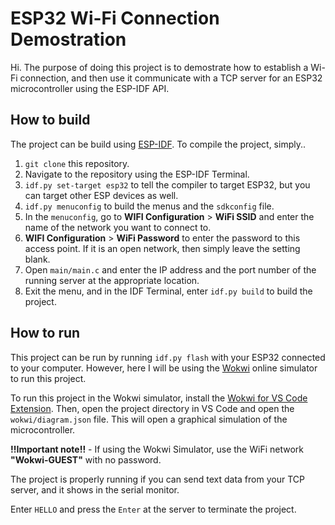 # ESP32 Wi-Fi Connection Demostration

Hi. The purpose of doing this project is to demostrate how to establish a Wi-Fi connection, and then use it communicate with a TCP server for an ESP32 microcontroller using the ESP-IDF API.


## How to build 
The project can be build using [ESP-IDF](https://idf.espressif.com/). To compile the project, simply..
 1. `git clone` this repository.
 2. Navigate to the repository using the ESP-IDF Terminal.
 3. `idf.py set-target esp32` to tell the compiler to target ESP32, but you can target other ESP devices as well.
 4. `idf.py menuconfig` to build the menus and the `sdkconfig` file.
 5. In the `menuconfig`, go to **WIFI Configuration** > **WiFi SSID** and enter the name of the network you want to connect to.
 6. **WIFI Configuration** > **WiFi Password** to enter the password to this access point. If it is an open network, then simply leave the setting blank.
 7. Open `main/main.c` and enter the IP address and the port number of the running server at the appropriate location.
 8. Exit the menu, and in the IDF Terminal, enter `idf.py build` to build the project.

 ## How to run

 This project can be run by running `idf.py flash` with your ESP32 connected to your computer. However, here I will be using the [Wokwi](https://wokwi.com/) online simulator to run this project.

 To run this project in the Wokwi simulator, install the [Wokwi for VS Code Extension](https://docs.wokwi.com/vscode/getting-started). Then, open the project directory in VS Code and open the `wokwi/diagram.json` file. This will open a graphical simulation of the microcontroller.
 
 **!!Important note!!** - If using the Wokwi Simulator, use the WiFi network **"Wokwi-GUEST"** with no password.


The project is properly running if you can send text data from your TCP server, and it shows in the serial monitor.

Enter `HELLO` and press the `Enter` at the server to terminate the project.
